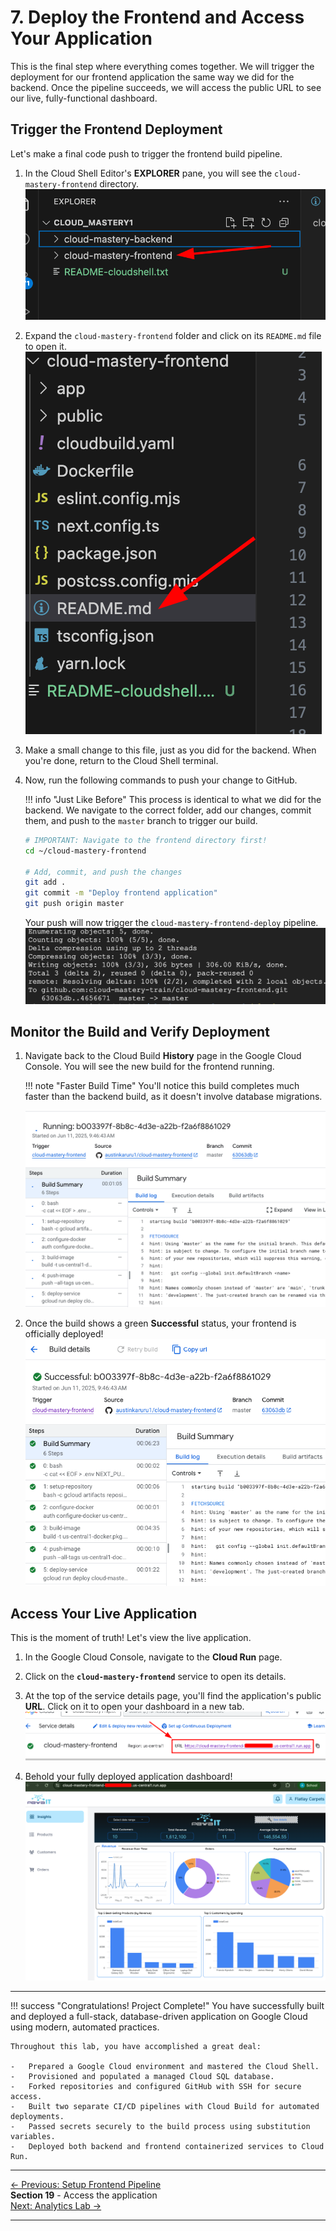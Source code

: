 # 7. Deploy the Frontend and Access Your Application

This is the final step where everything comes together. We will trigger the deployment for our frontend application the same way we did for the backend. Once the pipeline succeeds, we will access the public URL to see our live, fully-functional dashboard.

## Trigger the Frontend Deployment

Let's make a final code push to trigger the frontend build pipeline.

1.  In the Cloud Shell Editor's **EXPLORER** pane, you will see the `cloud-mastery-frontend` directory.
    ![Select frontend folder](assets/images/frontend-cloudshell-folder.png)

2.  Expand the `cloud-mastery-frontend` folder and click on its `README.md` file to open it.
    ![Select readme under frontend folder](assets/images/select-readme-frontend.png)

3.  Make a small change to this file, just as you did for the backend. When you're done, return to the Cloud Shell terminal.

4.  Now, run the following commands to push your change to GitHub.

    !!! info "Just Like Before"
        This process is identical to what we did for the backend. We navigate to the correct folder, add our changes, commit them, and push to the `master` branch to trigger our build.

    ```bash
    # IMPORTANT: Navigate to the frontend directory first!
    cd ~/cloud-mastery-frontend

    # Add, commit, and push the changes
    git add .
    git commit -m "Deploy frontend application"
    git push origin master
    ```
    Your push will now trigger the `cloud-mastery-frontend-deploy` pipeline.
    ![successful push to frontend repo](assets/images/cloud-master-frontend-push.png)

## Monitor the Build and Verify Deployment

1.  Navigate back to the Cloud Build **History** page in the Google Cloud Console. You will see the new build for the frontend running.

    !!! note "Faster Build Time"
        You'll notice this build completes much faster than the backend build, as it doesn't involve database migrations.

    ![Frontend Build History](assets/images/cb_frontend_history.png)

2.  Once the build shows a green **Successful** status, your frontend is officially deployed!
    ![Frontend Build Successful](assets/images/cb_frontend_build_success.png)

## Access Your Live Application

This is the moment of truth! Let's view the live application.

1.  In the Google Cloud Console, navigate to the **Cloud Run** page.

2.  Click on the **`cloud-mastery-frontend`** service to open its details.

3.  At the top of the service details page, you'll find the application's public **URL**. Click on it to open your dashboard in a new tab.
    ![Accessing the Frontend URL](assets/images/cr_access_frontend_url.png)

4.  Behold your fully deployed application dashboard!
    ![Final Application Dashboard](assets/images/final_app_dashboard.png)

---

!!! success "Congratulations! Project Complete!"
    You have successfully built and deployed a full-stack, database-driven application on Google Cloud using modern, automated practices.

    Throughout this lab, you have accomplished a great deal:

    -   Prepared a Google Cloud environment and mastered the Cloud Shell.
    -   Provisioned and populated a managed Cloud SQL database.
    -   Forked repositories and configured GitHub with SSH for secure access.
    -   Built two separate CI/CD pipelines with Cloud Build for automated deployments.
    -   Passed secrets securely to the build process using substitution variables.
    -   Deployed both backend and frontend containerized services to Cloud Run.

---
<div class="page-nav">
  <div class="nav-item">
    <a href="../setup-frontend-pipeline/" class="btn-secondary">← Previous: Setup Frontend Pipeline</a>
  </div>
  <div class="nav-item">
    <span><strong>Section 19</strong> -  Access the application </span>
  </div>
  <div class="nav-item">
    <a href="/data-analytics/data-analytics-lab/" class="btn-primary">Next: Analytics Lab →</a>
  </div>
</div>

---